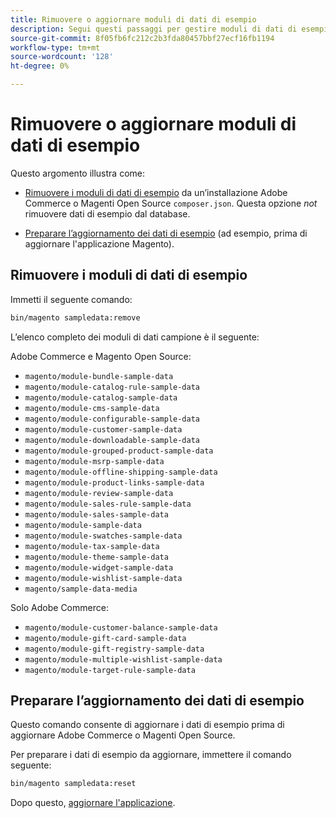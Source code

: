 ```yaml
---
title: Rimuovere o aggiornare moduli di dati di esempio
description: Segui questi passaggi per gestire moduli di dati di esempio Adobe Commerce e Magenti Open Source.
source-git-commit: 8f05fb6fc212c2b3fda80457bbf27ecf16fb1194
workflow-type: tm+mt
source-wordcount: '128'
ht-degree: 0%

---
```



# Rimuovere o aggiornare moduli di dati di esempio

Questo argomento illustra come:

* [Rimuovere i moduli di dati di esempio](#remove-sample-data-modules) da un’installazione Adobe Commerce o Magenti Open Source `composer.json`. Questa opzione *not* rimuovere dati di esempio dal database.

* [Preparare l’aggiornamento dei dati di esempio](#prepare-to-update-sample-data) (ad esempio, prima di aggiornare l&#39;applicazione Magento).

## Rimuovere i moduli di dati di esempio

Immetti il seguente comando:

```bash
bin/magento sampledata:remove
```

L’elenco completo dei moduli di dati campione è il seguente:

Adobe Commerce e Magento Open Source:

* `magento/module-bundle-sample-data`
* `magento/module-catalog-rule-sample-data`
* `magento/module-catalog-sample-data`
* `magento/module-cms-sample-data`
* `magento/module-configurable-sample-data`
* `magento/module-customer-sample-data`
* `magento/module-downloadable-sample-data`
* `magento/module-grouped-product-sample-data`
* `magento/module-msrp-sample-data`
* `magento/module-offline-shipping-sample-data`
* `magento/module-product-links-sample-data`
* `magento/module-review-sample-data`
* `magento/module-sales-rule-sample-data`
* `magento/module-sales-sample-data`
* `magento/module-sample-data`
* `magento/module-swatches-sample-data`
* `magento/module-tax-sample-data`
* `magento/module-theme-sample-data`
* `magento/module-widget-sample-data`
* `magento/module-wishlist-sample-data`
* `magento/sample-data-media`

Solo Adobe Commerce:

* `magento/module-customer-balance-sample-data`
* `magento/module-gift-card-sample-data`
* `magento/module-gift-registry-sample-data`
* `magento/module-multiple-wishlist-sample-data`
* `magento/module-target-rule-sample-data`

## Preparare l’aggiornamento dei dati di esempio

Questo comando consente di aggiornare i dati di esempio prima di aggiornare Adobe Commerce o Magenti Open Source.

Per preparare i dati di esempio da aggiornare, immettere il comando seguente:

```bash
bin/magento sampledata:reset
```

Dopo questo, [aggiornare l&#39;applicazione](../tutorials/uninstall.md#update-the-application).
